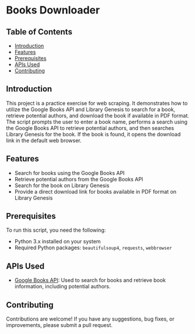 # Books Downloader

## Table of Contents

- [Introduction](#introduction)
- [Features](#features)
- [Prerequisites](#prerequisites)
- [APIs Used](#apis-used)
- [Contributing](#contributing)

## Introduction

This project is a practice exercise for web scraping. It demonstrates how to utilize the Google Books API and Library Genesis to search for a book, retrieve potential authors, and download the book if available in PDF format.
The script prompts the user to enter a book name, performs a search using the Google Books API to retrieve potential authors, and then searches Library Genesis for the book. If the book is found, it opens the download link in the default web browser.

## Features

- Search for books using the Google Books API
- Retrieve potential authors from the Google Books API
- Search for the book on Library Genesis
- Provide a direct download link for books available in PDF format on Library Genesis

## Prerequisites

To run this script, you need the following:

- Python 3.x installed on your system
- Required Python packages: `beautifulsoup4`, `requests`, `webbrowser`

## APIs Used

- [Google Books API](https://developers.google.com/books/docs/overview): Used to search for books and retrieve book information, including potential authors.

## Contributing

Contributions are welcome! If you have any suggestions, bug fixes, or improvements, please submit a pull request.

